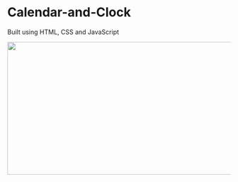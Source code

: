 # Calendar-and-Clock

Built using HTML, CSS and JavaScript

<img src="https://github.com/Shchuda/Calendar-and-Clock/assets/137898720/44c1aec9-7657-45ca-94b5-7f0aca86a087" width="550" height="300" />



